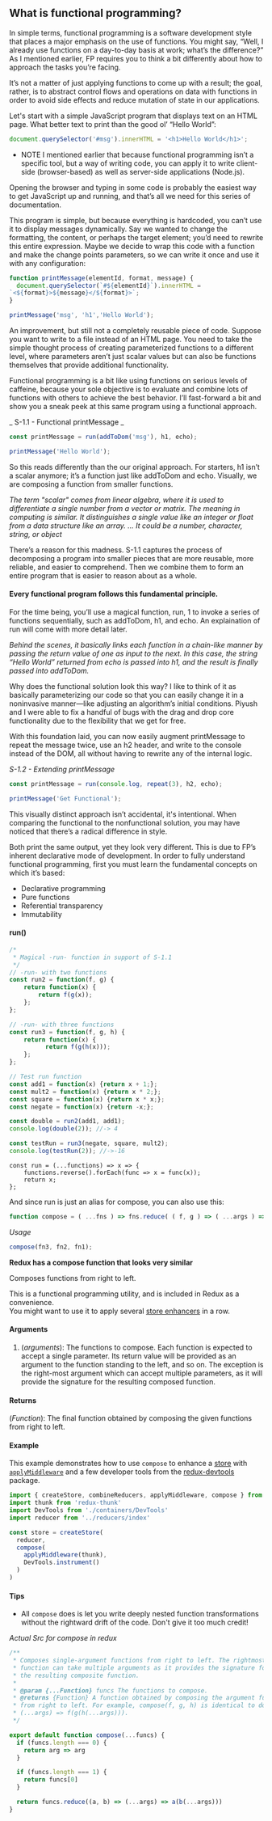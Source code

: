## What is functional programming?

In simple terms, functional programming is a software development style that places a
major emphasis on the use of functions. You might say, “Well, I already use functions
on a day-to-day basis at work; what’s the difference?” As I mentioned earlier, FP
requires you to think a bit differently about how to approach the tasks you’re facing.

It’s not a matter of just applying functions to come up with a result; the goal, rather, is
to abstract control flows and operations on data with functions in order to avoid side effects and reduce mutation of state in our applications.

Let's start with a simple JavaScript program that displays text on an HTML page. What better text
to print than the good ol’ “Hello World”:

```js
document.querySelector('#msg').innerHTML = '<h1>Hello World</h1>';
```

* NOTE I mentioned earlier that because functional programming isn’t a specific tool, but a way of writing code, you can apply it to write client-side (browser-based) as well as server-side applications (Node.js).

Opening the browser and typing in some code is probably the easiest way to get JavaScript
up and running, and that’s all we need for this series of documentation.

This program is simple, but because everything is hardcoded, you can’t use it to display
messages dynamically. Say we wanted to change the formatting, the content, or perhaps the target element; you’d need to rewrite this entire expression. Maybe we decide to wrap this code with a function and make the change points parameters, so we can write it once and use it with any configuration:

```js
function printMessage(elementId, format, message) {
  document.querySelector(`#${elementId}`).innerHTML =
`<${format}>${message}</${format}>`;
}

printMessage('msg', 'h1','Hello World');
```

An improvement, but still not a completely reusable piece of code. Suppose you want to write to a file instead of an HTML page. You need to take the simple thought process of creating parameterized functions to a different level, where parameters aren’t just scalar values but can also be functions themselves that provide additional functionality.

Functional programming is a bit like using functions on serious levels of caffeine, because your sole objective is to evaluate and combine lots of functions with others to achieve the best behavior. I’ll fast-forward a bit and show you a sneak peek at this same program using a functional approach.

_ S-1.1 - Functional printMessage _

```js
const printMessage = run(addToDom('msg'), h1, echo);

printMessage('Hello World');
```

So this reads differently than the our original approach. For starters, h1 isn’t a scalar anymore; it’s a function just like addToDom and echo. Visually, we are composing a function from smaller functions.

_The term "scalar" comes from linear algebra, where it is used to differentiate a single number from a vector or matrix. The meaning in computing is similar. It distinguishes a single value like an integer or float from a data structure like an array. ... It could be a number, character, string, or object_

There’s a reason for this madness. S-1.1 captures the process of decomposing a program into smaller pieces that are more reusable, more reliable, and easier to comprehend. Then we combine them to form an entire program that is easier to reason
about as a whole.

#### Every functional program follows this fundamental principle.

For the time being, you’ll use a magical function, run, 1 to invoke a series of functions
sequentially, such as addToDom, h1, and echo. An explaination of run will come with more detail later.

_Behind the scenes, it basically links each function in a chain-like manner by passing the return value of one as input to the next. In this case, the string “Hello World” returned from echo is passed into h1, and the result is finally passed into addToDom._

Why does the functional solution look this way? I like to think of it as basically parameterizing our code so that you can easily change it in a noninvasive manner—like adjusting an algorithm’s initial conditions. Piyush and I were able to fix a handful of bugs with the drag and drop core functionality due to the flexibility that we get for free.

With this foundation laid, you can now easily augment printMessage to repeat the message twice, use an h2 header,
and write to the console instead of the DOM, all without having to rewrite any of the internal logic.

_S-1.2 - Extending printMessage_
```js
const printMessage = run(console.log, repeat(3), h2, echo);

printMessage('Get Functional');
```
This visually distinct approach isn’t accidental, it's intentional. When comparing the functional to the
nonfunctional solution, you may have noticed that there’s a radical difference in style.

Both print the same output, yet they look very different. This is due to FP’s inherent declarative mode of development.
In order to fully understand functional programming, first you must learn the fundamental concepts on which it’s based:

- Declarative programming
- Pure functions
- Referential transparency
- Immutability

#### run()
```js
/*
 * Magical -run- function in support of S-1.1
 */
// -run- with two functions
const run2 = function(f, g) {
    return function(x) {
        return f(g(x));
    };
};

// -run- with three functions
const run3 = function(f, g, h) {
    return function(x) {
          return f(g(h(x)));
    };
};

// Test run function
const add1 = function(x) {return x + 1;};
const mult2 = function(x) {return x * 2;};
const square = function(x) {return x * x;};
const negate = function(x) {return -x;};

const double = run2(add1, add1);
console.log(double(2)); //-> 4

const testRun = run3(negate, square, mult2);
console.log(testRun(2)); //->-16
```

```
const run = (...functions) => x => {
    functions.reverse().forEach(func => x = func(x));
    return x;
};
```

And since run is just an alias for compose, you can also use this:

```js
function compose = ( ...fns ) => fns.reduce( ( f, g ) => ( ...args ) => f( g( ...args ) ) );
```

_Usage_

```js
compose(fn3, fn2, fn1);
```

**Redux has a compose function that looks very similar**


Composes functions from right to left.

This is a functional programming utility, and is included in Redux as a convenience.  
You might want to use it to apply several [store enhancers](../Glossary.md#store-enhancer) in a row.

#### Arguments

1. (*arguments*): The functions to compose. Each function is expected to accept a single parameter. Its return value will be provided as an argument to the function standing to the left, and so on. The exception is the right-most argument which can accept multiple parameters, as it will provide the signature for the resulting composed function.

#### Returns

(*Function*): The final function obtained by composing the given functions from right to left.

#### Example

This example demonstrates how to use `compose` to enhance a [store](Store.md) with [`applyMiddleware`](applyMiddleware.md) and a few developer tools from the [redux-devtools](https://github.com/gaearon/redux-devtools) package.

```js
import { createStore, combineReducers, applyMiddleware, compose } from 'redux'
import thunk from 'redux-thunk'
import DevTools from './containers/DevTools'
import reducer from '../reducers/index'

const store = createStore(
  reducer,
  compose(
    applyMiddleware(thunk),
    DevTools.instrument()
  )
)
```

#### Tips

* All `compose` does is let you write deeply nested function transformations without the rightward drift of the code. Don't give it too much credit!

_Actual Src for compose in redux_

```js
/**
 * Composes single-argument functions from right to left. The rightmost
 * function can take multiple arguments as it provides the signature for
 * the resulting composite function.
 *
 * @param {...Function} funcs The functions to compose.
 * @returns {Function} A function obtained by composing the argument functions
 * from right to left. For example, compose(f, g, h) is identical to doing
 * (...args) => f(g(h(...args))).
 */

export default function compose(...funcs) {
  if (funcs.length === 0) {
    return arg => arg
  }

  if (funcs.length === 1) {
    return funcs[0]
  }

  return funcs.reduce((a, b) => (...args) => a(b(...args)))
}
```

